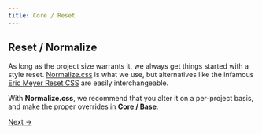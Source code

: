 ```yaml
---
title: Core / Reset
---
```


## Reset / Normalize

As long as the project size warrants it, we always get things started with a style reset. [Normalize.css](http://necolas.github.io/normalize.css/) is what we use, but alternatives like the infamous [Eric Meyer Reset CSS](http://meyerweb.com/eric/tools/css/reset/) are easily interchangeable.

With **Normalize.css**, we recommend that you alter it on a per-project basis, and make the proper overrides in [**Core / Base**](/core/base/).

<a class="btn--b" href="/core/settings/">Next &rarr;</a>
